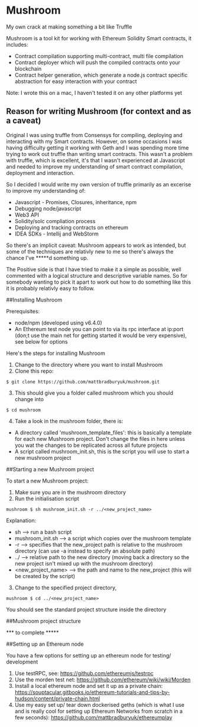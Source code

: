 # Mushroom
My own crack at making something a bit like Truffle

Mushroom is a tool kit for working with Ethereum Solidity Smart contracts, it includes:

* Contract compilation supporting multi-contract, multi file compilation
* Contract deployer which will push the compiled contracts onto your blockchain
* Contract helper generation, which generate a node.js contract specific abstraction for easy interaction with your contract
 
 Note: I wrote this on a mac, I haven't tested it on any other platforms yet
 
## Reason for writing Mushroom (for context and as a caveat)

Original I was using truffle from Consensys for compiling, deploying and interacting with my Smart contracts. However, on some occasions I was having difficulty getting it working with Geth and I was spending more time trying to work out truffle than writing smart contracts. This wasn't a problem with truffle, which is excellent, it's that I wasn't experienced at Javascript and needed to improve my understanding of smart contract compilation, deployment and interaction.
  
 So I decided I would write my own version of truffle primarily as an excerise to improve my understanding of:
 * Javascript - Promises, Closures, inheritance, npm
 * Debugging node/javascript
 * Web3 API
 * Solidity/solc compliation process
 * Deploying and tracking contracts on ethereum
 * IDEA SDKs - Intellij and WebStorm
 
So there's an implicit caveat: Mushroom appears to work as intended, but some of the techniques are relativly new to me so there's always the chance I've *****d something up.

The Positive side is that I have tried to make it a simple as possible, well commented with a logical structure and descriptive variable names. So for somebody wanting to pick it apart to work out how to do something like this it is probably relativly easy to follow. 
 
 
##Installing Mushroom
 
Prerequisites: 
* node/npm (developed using v6.4.0)
* An Ethereum test node you can point to via its rpc interface at ip:port (don;t use the main net for getting started it would be very expensive), see below for options
 
 
Here's the steps for installing Mushroom
 
1) Change to the directory where you want to install Mushroom
2) Clone this repo:
 ```
 $ git clone https://github.com/mattbradburyuk/mushroom.git
 
 ```
3) This should give you a folder called mushroom which you should change into
 ```
 $ cd mushroom
 ```
4) Take a look in the mushroom folder, there is: 
* A directory called 'mushroom_template_files': this is basically a template for each new Mushroom project. Don't change the files in here unless you wat the changes to be replicated across all future projects 
* A script called mushroom_init.sh, this is the script you will use to start a new mushroom project
 
##Starting a new Mushroom project 
 
To start a new Mushroom project: 
 
1) Make sure you are in the mushroom directory
2) Run the initialisation script
```
mushroom $ sh mushroom_init.sh -r ../<new_project_name>
```
Explanation:
* sh --> run a bash script
* mushroom_init.sh --> a script which copies over the mushroom template
* -r --> specifies that the new_project path is relative to the mushroom directory
                    (can use -a instead to specify an absolute path)
* ../ --> relative path to the new directory (moving back a directory so the new project isn't mixed up with the mushroom directory)
* <new_project_name> --> the path and name to the new_project (this will be created by the script) 
 
3) Change to the specified project directory,
 ```
 mushroom $ cd ../<new_project_name>
 ```
  
You should see the standard project structure inside the directory
 
 
##Mushroom project structure
 
 
 
 *** to complete *****
 
 
 
 
 
 
 
 
 
 
 
 
 
 
 
 
##Setting up an Ethereum node
 
You have a few options for setting up an ethereum node for testing/ development
 
1) Use testRPC, see: https://github.com/ethereumjs/testrpc
2) Use the morden test net: https://github.com/ethereum/wiki/wiki/Morden
3) Install a local ethereum node and set it up as a private chain: https://souptacular.gitbooks.io/ethereum-tutorials-and-tips-by-hudson/content/private-chain.html
4) Use my easy set up/ tear down dockerised geths (which is what I use and is really cool for setting up Ethereum Networks from scratch in a few seconds): https://github.com/mattbradburyuk/ethereumplay